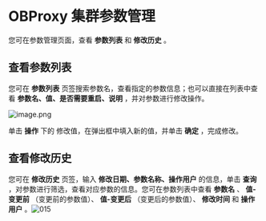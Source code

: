 OBProxy 集群参数管理 
===================================

您可在参数管理页面，查看 **参数列表** 和 **修改历史** 。

**查看参数列表** 
-------------------------------

您可在 **参数列表** 页签搜索参数名，查看指定的参数信息；也可以直接在列表中查看 **参数名、值、是否需要重启、说明** ，并对参数进行修改操作。

![image.png](https://help-static-aliyun-doc.aliyuncs.com/assets/img/zh-CN/9972988061/p200028.png "image.png")

单击 **操作** 下的 修改值，在弹出框中填入新的值，并单击 **确定** ，完成修改。

**查看修改历史** 
-------------------------------

您可在 **修改历史** 页签，输入 **修改日期、参数名称、操作用户** 的信息，单击 **查询** ，对参数进行筛选，查看对应参数的信息。您可在参数列表中查看 **参数名** 、 **值-变更前** （变更前的参数值）、 **值-变更后** （变更后的参数值）、 **修改时间** 和 **操作用户** 。![015](https://help-static-aliyun-doc.aliyuncs.com/assets/img/zh-CN/0082988061/p201535.png)

